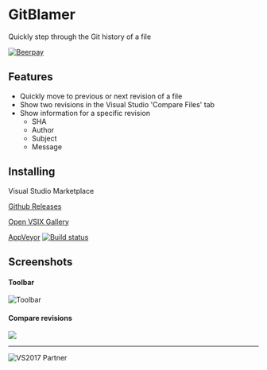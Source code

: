 # GitBlamer
Quickly step through the Git history of a file 

[![Beerpay](https://img.shields.io/beerpay/sboulema/GitBlamer.svg)](https://beerpay.io/sboulema/GitBlamer/badge.svg?style=flat)
## Features
- Quickly move to previous or next revision of a file
- Show two revisions in the Visual Studio 'Compare Files' tab
- Show information for a specific revision
  - SHA
  - Author
  - Subject
  - Message

## Installing
Visual Studio Marketplace

[Github Releases](https://github.com/sboulema/GitBlamer/releases)

[Open VSIX Gallery](http://vsixgallery.com/extension/GitBlamer.b52a4741-0e59-49d0-bb93-8f6ea76f3248/)

[AppVeyor](https://ci.appveyor.com/project/sboulema/gitblamer) [![Build status](https://ci.appveyor.com/api/projects/status/qdgn5p13qquyd8al?svg=true)](https://ci.appveyor.com/project/sboulema/gitblamer)

## Screenshots

#### Toolbar
![Toolbar](https://i.imgur.com/dPu37Zf.png)

#### Compare revisions
[![](https://i.imgur.com/gNHVNnx.png)](https://i.imgur.com/5PGn4T2.png)

---

![VS2017 Partner](http://i.imgur.com/wlgwRF1.png)
